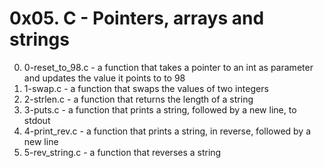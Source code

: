 # 0x05. C - Pointers, arrays and strings

0. 0-reset_to_98.c - a function that takes a pointer to an int as parameter and updates the value it points to to 98
1. 1-swap.c - a function that swaps the values of two integers
2. 2-strlen.c - a function that returns the length of a string
3. 3-puts.c - a function that prints a string, followed by a new line, to stdout
4. 4-print_rev.c - a function that prints a string, in reverse, followed by a new line
5. 5-rev_string.c - a function that reverses a string

